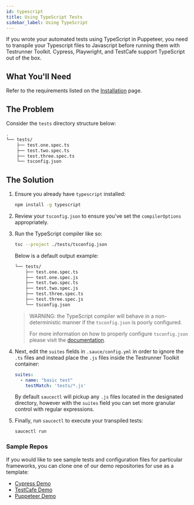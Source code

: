 ```yaml
---
id: typescript
title: Using TypeScript Tests
sidebar_label: Using TypeScript
---
```


If you wrote your automated tests using TypeScript in  Puppeteer, you need to transpile your Typescript files to Javascript before running them with Testrunner Toolkit.
Cypress, Playwright, and TestCafe support TypeScript out of the box.

## What You'll Need

Refer to the requirements listed on the [Installation](/testrunner-toolkit/installation) page.

## The Problem

Consider the `tests` directory structure below:

```bash
.
└── tests/
    ├── test.one.spec.ts
    ├── test.two.spec.ts
    ├── test.three.spec.ts
    └── tsconfig.json
```

## The Solution

1. Ensure you already have `typescript` installed:
    
   ```bash
   npm install -g typescript
   ```

2. Review your `tsconfig.json` to ensure you've set the `compilerOptions` appropriately.
 
3. Run the TypeScript compiler like so:
   
   ```bash
   tsc --project ./tests/tsconfig.json
   ```
   
   Below is a default output example:
   
   ```bash
   └── tests/
       ├── test.one.spec.ts
       ├── test.one.spec.js
       ├── test.two.spec.ts
       ├── test.two.spec.js
       ├── test.three.spec.ts
       ├── test.three.spec.js
       └── tsconfig.json
   ```
   
   > WARNING: the TypeScript compiler will behave in a non-deterministic manner if the `tsconfig.json` is poorly configured. 
   >
   > For more information on how to properly configure `tsconfig.json` please visit the [documentation](https://www.typescriptlang.org/docs/handbook/migrating-from-javascript.html#writing-a-configuration-file).

4. Next, edit the `suites` fields in `.sauce/config.yml` in order to ignore the `.ts` files and instead place the `.js` files inside the Testrunner Toolkit container:
    
   ```yaml
   suites:
     - name: "basic test"
       testMatch: 'tests/*.js'
   ```
   
   By default `saucectl` will pickup any `.js` files located in the designated directory, however with the `suites` field you can set more granular control with regular expressions.

5. Finally, run `saucectl` to execute your transpiled tests:
   
   ```bash
   saucectl run
   ```
   

### Sample Repos

If you would like to see sample tests and configuration files for particular frameworks, you can clone one of our demo repositories for use as a template:

* [Cypress Demo](https://github.com/saucelabs/saucectl-cypress-example/tree/master/examples/typescript)
* [TestCafe Demo](https://github.com/saucelabs/saucectl-testcafe-example/tree/master/examples/typescript)
* [Puppeteer Demo](https://github.com/saucelabs/saucectl-puppeteer-example/tree/master/examples/typescript)
